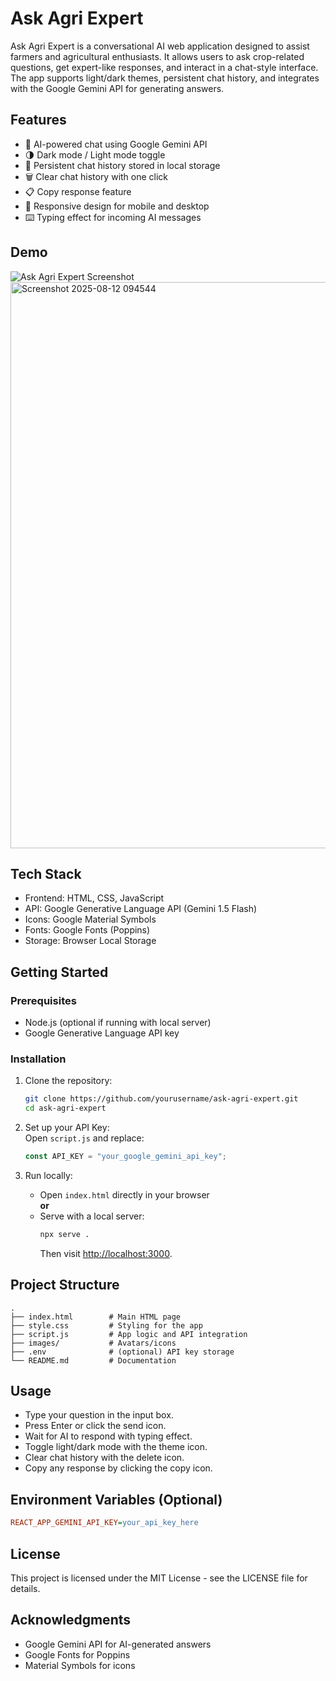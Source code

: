 # Ask Agri Expert

Ask Agri Expert is a conversational AI web application designed to assist farmers and agricultural enthusiasts. It allows users to ask crop-related questions, get expert-like responses, and interact in a chat-style interface. The app supports light/dark themes, persistent chat history, and integrates with the Google Gemini API for generating answers.

## Features

- 💬 AI-powered chat using Google Gemini API
- 🌗 Dark mode / Light mode toggle
- 💾 Persistent chat history stored in local storage
- 🗑 Clear chat history with one click
- 📋 Copy response feature
- 📱 Responsive design for mobile and desktop
- ⌨️ Typing effect for incoming AI messages

## Demo

![Ask Agri Expert Screenshot](screenshot.png)  
<img width="1626" height="906" alt="Screenshot 2025-08-12 094544" src="https://github.com/user-attachments/assets/6237b603-85e6-41bd-93ed-2dadd57bf4c1" />



## Tech Stack

- Frontend: HTML, CSS, JavaScript
- API: Google Generative Language API (Gemini 1.5 Flash)
- Icons: Google Material Symbols
- Fonts: Google Fonts (Poppins)
- Storage: Browser Local Storage

## Getting Started

### Prerequisites

- Node.js (optional if running with local server)
- Google Generative Language API key

### Installation

1. Clone the repository:  
   ```bash
   git clone https://github.com/yourusername/ask-agri-expert.git
   cd ask-agri-expert
   ```

2. Set up your API Key:  
   Open `script.js` and replace:
   ```javascript
   const API_KEY = "your_google_gemini_api_key";
   ```

3. Run locally:  
   - Open `index.html` directly in your browser  
   **or**
   - Serve with a local server:
     ```bash
     npx serve .
     ```
     Then visit [http://localhost:3000](http://localhost:3000).

## Project Structure

```
.
├── index.html        # Main HTML page
├── style.css         # Styling for the app
├── script.js         # App logic and API integration
├── images/           # Avatars/icons
├── .env              # (optional) API key storage
└── README.md         # Documentation
```

## Usage

- Type your question in the input box.
- Press Enter or click the send icon.
- Wait for AI to respond with typing effect.
- Toggle light/dark mode with the theme icon.
- Clear chat history with the delete icon.
- Copy any response by clicking the copy icon.

## Environment Variables (Optional)

```ini
REACT_APP_GEMINI_API_KEY=your_api_key_here
```

## License

This project is licensed under the MIT License - see the LICENSE file for details.

## Acknowledgments

- Google Gemini API for AI-generated answers
- Google Fonts for Poppins
- Material Symbols for icons
